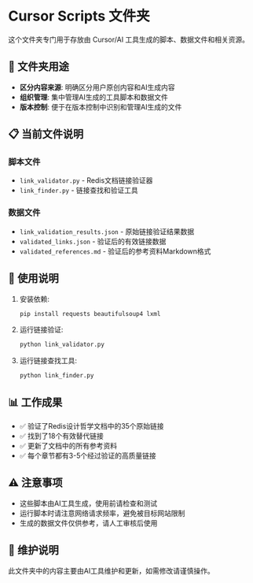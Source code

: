 # Cursor Scripts 文件夹

这个文件夹专门用于存放由 Cursor/AI 工具生成的脚本、数据文件和相关资源。

## 📁 文件夹用途

- **区分内容来源**: 明确区分用户原创内容和AI生成内容
- **组织管理**: 集中管理AI生成的工具脚本和数据文件
- **版本控制**: 便于在版本控制中识别和管理AI生成的文件

## 📋 当前文件说明

### 脚本文件
- `link_validator.py` - Redis文档链接验证器
- `link_finder.py` - 链接查找和验证工具

### 数据文件
- `link_validation_results.json` - 原始链接验证结果数据
- `validated_links.json` - 验证后的有效链接数据
- `validated_references.md` - 验证后的参考资料Markdown格式

## 🚀 使用说明

1. 安装依赖:
   ```bash
   pip install requests beautifulsoup4 lxml
   ```

2. 运行链接验证:
   ```bash
   python link_validator.py
   ```

3. 运行链接查找工具:
   ```bash
   python link_finder.py
   ```

## 📊 工作成果

- ✅ 验证了Redis设计哲学文档中的35个原始链接
- ✅ 找到了18个有效替代链接
- ✅ 更新了文档中的所有参考资料
- ✅ 每个章节都有3-5个经过验证的高质量链接

## ⚠️ 注意事项

- 这些脚本由AI工具生成，使用前请检查和测试
- 运行脚本时请注意网络请求频率，避免被目标网站限制
- 生成的数据文件仅供参考，请人工审核后使用

## 📝 维护说明

此文件夹中的内容主要由AI工具维护和更新，如需修改请谨慎操作。
